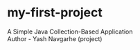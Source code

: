 # my-first-project
A Simple Java Collection-Based Application
<br>
Author - Yash Navgarhe (project)

